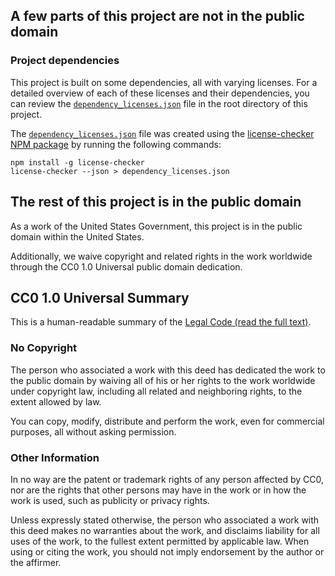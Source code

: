 ## A few parts of this project are not in the public domain

### Project dependencies

This project is built on some dependencies, all with varying licenses. For a detailed overview of each of these licenses and their dependencies, you can review the [`dependency_licenses.json`](https://github.com/GSA/code-gov-github-metrics/blob/master/dependency_licenses.json) file in the root directory of this project.

The [`dependency_licenses.json`](https://github.com/GSA/code-gov-github-metrics/blob/master/dependency_licenses.json) file was created using the [license-checker NPM package](https://www.npmjs.com/package/license-checker) by running the following commands:

```
npm install -g license-checker
license-checker --json > dependency_licenses.json
```

## The rest of this project is in the public domain

As a work of the United States Government, this project is in the
public domain within the United States.

Additionally, we waive copyright and related rights in the work
worldwide through the CC0 1.0 Universal public domain dedication.

## CC0 1.0 Universal Summary

This is a human-readable summary of the [Legal Code (read the full text)](https://creativecommons.org/publicdomain/zero/1.0/legalcode).

### No Copyright

The person who associated a work with this deed has dedicated the work to
the public domain by waiving all of his or her rights to the work worldwide
under copyright law, including all related and neighboring rights, to the
extent allowed by law.

You can copy, modify, distribute and perform the work, even for commercial
purposes, all without asking permission.

### Other Information

In no way are the patent or trademark rights of any person affected by CC0,
nor are the rights that other persons may have in the work or in how the
work is used, such as publicity or privacy rights.

Unless expressly stated otherwise, the person who associated a work with
this deed makes no warranties about the work, and disclaims liability for
all uses of the work, to the fullest extent permitted by applicable law.
When using or citing the work, you should not imply endorsement by the
author or the affirmer.

